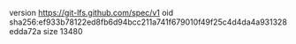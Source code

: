 version https://git-lfs.github.com/spec/v1
oid sha256:ef933b78122ed8fb6d94bcc211a741f679010f49f25c4d4da4a931328edda72a
size 13480
